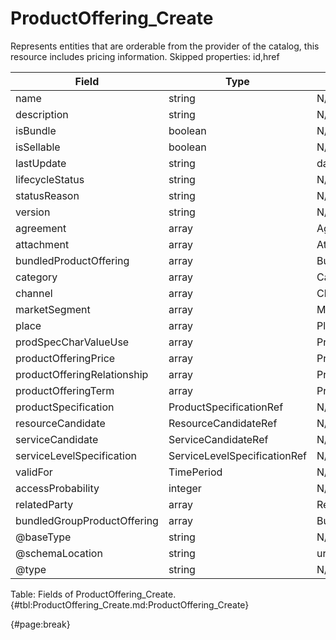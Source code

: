 <!--
    ATTENTION: This file was generated via gradle!
               Do NOT manually edit this file! Any such changes will be overwritten!
-->

# ProductOffering_Create

Represents entities that are orderable from the provider of the catalog, this resource includes pricing information.
Skipped properties: id,href

| Field | Type | Format | Required |
| ------- | ------- | ------- | --- |
| name | string | N/A | Yes |
| description | string | N/A | No |
| isBundle | boolean | N/A | No |
| isSellable | boolean | N/A | No |
| lastUpdate | string | date-time | No |
| lifecycleStatus | string | N/A | No |
| statusReason | string | N/A | No |
| version | string | N/A | No |
| agreement | array | AgreementRef | No |
| attachment | array | AttachmentOrDocumentRef | No |
| bundledProductOffering | array | BundledProductOffering | No |
| category | array | CategoryRef | No |
| channel | array | ChannelRef | No |
| marketSegment | array | MarketSegmentRef | No |
| place | array | PlaceRef | No |
| prodSpecCharValueUse | array | ProductSpecificationCharacteristicValueUse | No |
| productOfferingPrice | array | ProductOfferingPriceRefOrValue | No |
| productOfferingRelationship | array | ProductOfferingRelationship | No |
| productOfferingTerm | array | ProductOfferingTerm | No |
| productSpecification | ProductSpecificationRef | N/A | No |
| resourceCandidate | ResourceCandidateRef | N/A | No |
| serviceCandidate | ServiceCandidateRef | N/A | No |
| serviceLevelSpecification | ServiceLevelSpecificationRef | N/A | No |
| validFor | TimePeriod | N/A | No |
| accessProbability | integer | N/A | No |
| relatedParty | array | RelatedParty | No |
| bundledGroupProductOffering | array | BundledGroupProductOffering | No |
| @baseType | string | N/A | No |
| @schemaLocation | string | uri | No |
| @type | string | N/A | No |

Table: Fields of ProductOffering_Create. {#tbl:ProductOffering_Create.md:ProductOffering_Create}

{#page:break}

